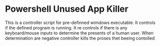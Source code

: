 # Powershell Unused App Killer

This is a controller script for pre-definned wimdows executable. It controls if the defined program is running. It re controls if there is any keyboard/mouse inputs to determine the presents of a human user. When determination are negative controller kills the proses thet beeing contolled 


